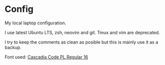 Config
======

My local laptop configuration.

I use latest Ubuntu LTS, zsh, neovim and git. Tmux and vim are deprecated.

I try to keep the comments as clean as posible but this is mainly use it as a backup.

Font used: [Cascadia Code PL Regular 16](https://github.com/microsoft/cascadia-code)
